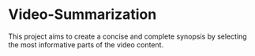 # Video-Summarization
This project aims to create a concise and complete synopsis by selecting the most informative parts of the video content.
